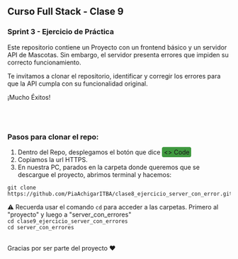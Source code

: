 ## Curso Full Stack - Clase 9
### Sprint 3 - Ejercicio de Práctica
Este repositorio contiene un Proyecto con un frontend básico y un servidor API de Mascotas. Sin embargo, el servidor presenta errores que impiden su correcto funcionamiento.

Te invitamos a clonar el repositorio, identificar y corregir los errores para que la API cumpla con su funcionalidad original.

¡Mucho Éxitos!

<br/>
<br/>

### Pasos para clonar el repo:

1. Dentro del Repo, desplegamos el botón que dice <span style="background-color: #3f993fff; padding: 3px 4px; border-radius: 4px;"><> Code</span>
2. Copiamos la url HTTPS.
3. En nuestra PC, parados en la carpeta donde queremos que se descargue el proyecto, abrimos terminal y hacemos:

```
git clone https://github.com/PiaAchigarITBA/clase8_ejercicio_server_con_error.git
```

⚠️ Recuerda usar el comando `cd` para acceder a las carpetas. Primero al "proyecto" y luego a "server_con_errores"
<br>
 `cd clase9_ejercicio_server_con_errores` 
<br/>
`cd server_con_errores`
<br/>
<br/>

Gracias por ser parte del proyecto ❤️